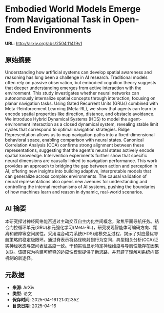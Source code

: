 # Embodied World Models Emerge from Navigational Task in Open-Ended Environments

**URL**: http://arxiv.org/abs/2504.11419v1

## 原始摘要

Understanding how artificial systems can develop spatial awareness and
reasoning has long been a challenge in AI research. Traditional models often
rely on passive observation, but embodied cognition theory suggests that deeper
understanding emerges from active interaction with the environment. This study
investigates whether neural networks can autonomously internalize spatial
concepts through interaction, focusing on planar navigation tasks. Using Gated
Recurrent Units (GRUs) combined with Meta-Reinforcement Learning (Meta-RL), we
show that agents can learn to encode spatial properties like direction,
distance, and obstacle avoidance. We introduce Hybrid Dynamical Systems (HDS)
to model the agent-environment interaction as a closed dynamical system,
revealing stable limit cycles that correspond to optimal navigation strategies.
Ridge Representation allows us to map navigation paths into a fixed-dimensional
behavioral space, enabling comparison with neural states. Canonical Correlation
Analysis (CCA) confirms strong alignment between these representations,
suggesting that the agent's neural states actively encode spatial knowledge.
Intervention experiments further show that specific neural dimensions are
causally linked to navigation performance. This work provides an approach to
bridging the gap between action and perception in AI, offering new insights
into building adaptive, interpretable models that can generalize across complex
environments. The causal validation of neural representations also opens new
avenues for understanding and controlling the internal mechanisms of AI
systems, pushing the boundaries of how machines learn and reason in dynamic,
real-world scenarios.


## AI 摘要

本研究探讨神经网络能否通过主动交互自主内化空间概念，聚焦平面导航任务。结合门控循环单元(GRU)和元强化学习(Meta-RL)，研究发现智能体可编码方向、距离和避障等空间属性。采用混合动力系统(HDS)建模交互过程，揭示了对应最优导航策略的稳定极限环。通过脊表示将路径映射到行为空间，典型相关分析(CCA)证实神经状态与空间表征高度一致。干预实验显示特定神经维度与导航性能存在因果关联。该研究为构建可解释的适应性模型提供了新思路，并开辟了理解AI系统内部机制的新途径。

## 元数据

- **来源**: ArXiv
- **类型**: 论文
- **保存时间**: 2025-04-16T21:02:35Z
- **目录日期**: 2025-04-16
